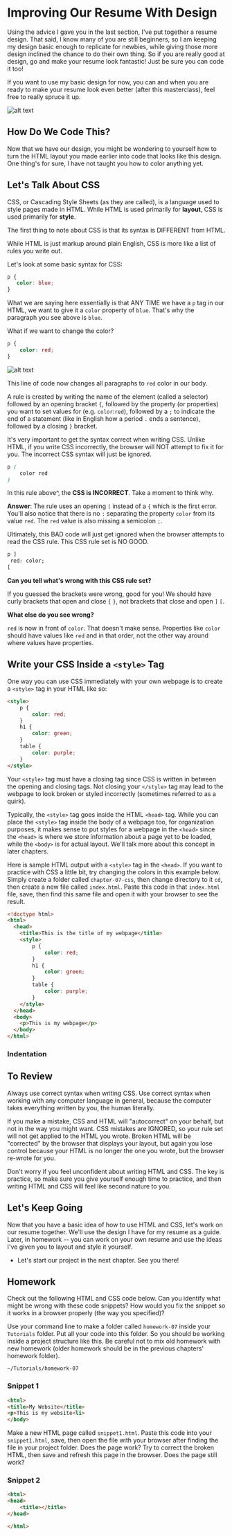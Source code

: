 # Improving Our Resume With Design

Using the advice I gave you in the last section, I've put together a resume design.  That said, I know many of you are still beginners, so I am keeping my design basic enough to replicate for newbies, while giving those more design inclined the chance to do their own thing.  So if you are really good at design, go and make your resume look fantastic!  Just be sure you can code it too!  

If you want to use my basic design for now, you can and when you are ready to make your resume look even better (after this masterclass), feel free to really spruce it up.

![alt text](resume-pretty.jpg "Pretty Resume")

## How Do We Code This?

Now that we have our design, you might be wondering to yourself how to turn the HTML layout you made earlier into code that looks like this design.  One thing's for sure, I have not taught you how to color anything yet.  

## Let's Talk About CSS

CSS, or Cascading Style Sheets (as they are called), is a language used to style pages made in HTML.  While HTML is used primarily for **layout**, CSS is used primarily for **style**.

The first thing to note about CSS is that its syntax is DIFFERENT from HTML.  

While HTML is just markup around plain English, CSS is more like a list of rules you write out.  

Let's look at some basic syntax for CSS:

```css
p {
   color: blue;
}
```

What we are saying here essentially is that ANY TIME we have a `p` tag in our HTML, we want to give it a `color` property of `blue`.  That's why the paragraph you see above is `blue`.

What if we want to change the color?

```css
p {
    color: red;
}
```

![alt text](css.gif "CSS Rules")


This line of code now changes all paragraphs to `red` color in our body.

A rule is created by writing the name of the element (called a selector) followed by an opening bracket `{`, followed by the property (or properties) you want to set values for (e.g. `color`:`red`), followed by a `;` to indicate the end of a statement (like in English how a period `.` ends a sentence), followed by a closing `}` bracket.

It's very important to get the syntax correct when writing CSS.  Unlike HTML, if you write CSS incorrectly, the browser will NOT attempt to fix it for you.  The incorrect CSS syntax will just be ignored.

```css
p (
    color red
)
```

In this rule above^, the **CSS is INCORRECT**.  Take a moment to think why.

**Answer**: The rule uses an opening `(` instead of a `{` which is the first error.  You'll also notice that there is no `:` separating the property `color` from its value `red`.  The `red` value is also missing a semicolon `;`.   

Ultimately, this BAD code will just get ignored when the browser attempts to read the CSS rule.  This CSS rule set is NO GOOD.

```css
p ]
 red: color;
[
```

**Can you tell what's wrong with this CSS rule set?**

If you guessed the brackets were wrong, good for you! We should have curly brackets that open and close `{` `}`, not brackets that close and open `]` `[`.

**What else do you see wrong?**

`red` is now in front of `color`.  That doesn't make sense.  Properties like `color` should have values like `red` and in that order, not the other way around where values have properties.


## Write your CSS Inside a `<style>` Tag

One way you can use CSS immediately with your own webpage is to create a `<style>` tag in your HTML like so:

```html
<style>
    p { 
        color: red;
    }
    h1 {
        color: green;
    }
    table {
        color: purple;
    }
</style>
```

Your `<style>` tag must have a closing tag since CSS is written in between the opening and closing tags.  Not closing your `</style>` tag may lead to the webpage to look broken or styled incorrectly (sometimes referred to as a quirk).   

Typically, the `<style>` tag goes inside the HTML `<head>` tag.   While you can place the `<style>` tag inside the body of a webpage too, for organization purposes, it makes sense to put styles for a webpage in the `<head>` since the `<head>` is where we store information about a page yet to be loaded, while the `<body>` is for actual layout.  We'll talk more about this concept in later chapters.

Here is sample HTML output with a `<style>` tag in the `<head>`.  If you want to practice with CSS a little bit, try changing the colors in this example below.   Simply create a folder called `chapter-07-css`, then change directory to it `cd`, then create a new file called `index.html`.  Paste this code in that `index.html` file, save, then find this same file and open it with your browser to see the result.

```html
<!doctype html>
<html>
  <head>
    <title>This is the title of my webpage</title>
    <style>
        p { 
            color: red;
        }
        h1 {
            color: green;
        }
        table {
            color: purple;
        }
    </style>
  </head>
  <body>
    <p>This is my webpage</p>
  </body>
</html>
```

### Indentation




## To Review

Always use correct syntax when writing CSS.  Use correct syntax when working with any computer language in general, because the computer takes everything written by you, the human literally.

If you make a mistake, CSS and HTML will "autocorrect" on your behalf, but not in the way you might want.  CSS mistakes are IGNORED, so your rule set will not get applied to the HTML you wrote.   Broken HTML will be "corrected" by the browser that displays your layout, but again you lose control because your HTML is no longer the one you wrote, but the browser re-wrote for you.

Don't worry if you feel unconfident about writing HTML and CSS.  The key is practice, so make sure you give yourself enough time to practice, and then writing HTML and CSS will feel like second nature to you.

## Let's Keep Going

Now that you have a basic idea of how to use HTML and CSS, let's work on our resume together.  We'll use the design I have for my resume as a guide.  Later, in homework -- you can work on your own resume and use the ideas I've given you to layout and style it yourself.

- Let's start our project in the next chapter.  See you there!

## Homework

Check out the following HTML and CSS code below.   Can you identify what might be wrong with these code snippets? How would you fix the snippet so it works in a browser properly (the way you specified)?

Use your command line to make a folder called `homework-07` inside your `Tutorials` folder.  Put all your code into this folder.  So you should be working inside a project structure like this.  Be careful not to mix old homework with new homework (older homework should be in the previous chapters' homework folder).

`~/Tutorials/homework-07`

### Snippet 1

```html
<html>
<title>My Website</title>
<p>This is my website<li>
</body>
```

Make a new HTML page called `snippet1.html`.  Paste this code into your `snippet1.html`, save, then open the file with your browser after finding the file in your project folder. Does the page work?   Try to correct the broken HTML, then save and refresh this page in the browser.  Does the page still work?

### Snippet 2

```html
<html>
<head>
    <title></title>
</head>

</html>
```

